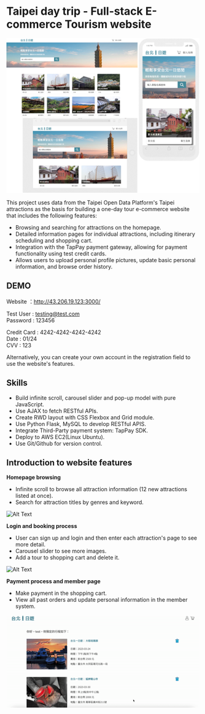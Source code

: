 # Taipei day trip - Full-stack E-commerce Tourism website
![Responsive Design](https://github.com/jillshenshen/Taipei_day_trip/raw/main/static/images/responsive.png "Responsive Design")

This project uses data from the Taipei Open Data Platform's Taipei attractions as the basis for building a one-day tour e-commerce website that includes the following features:


- Browsing and searching for attractions on the homepage.
- Detailed information pages for individual attractions, including itinerary scheduling and shopping cart.
- Integration with the TapPay payment gateway, allowing for payment functionality using test credit cards.
- Allows users to upload personal profile pictures, update basic personal information, and browse order history.


## DEMO

Website  ：http://43.206.19.123:3000/  

Test User : testing@test.com  
Password : 123456  

Credit Card : 4242-4242-4242-4242  
Date : 01/24  
CVV : 123  

Alternatively, you can create your own account in the registration field to use the website's features.

## Skills
- Build infinite scroll, carousel slider and pop-up model with pure JavaScript.
- Use AJAX to fetch RESTful APIs.
- Create RWD layout with CSS Flexbox and Grid module.
- Use Python Flask, MySQL to develop RESTful APIS.
- Integrate Third-Party payment system: TapPay SDK.
- Deploy to AWS EC2(Linux Ubuntu).
- Use Git/Github for version control.

## Introduction to website features

**Homepage browsing**  
- Infinite scroll to browse all attraction information (12 new attractions listed at once).  
- Search for attraction titles by genres and keyword.

![Alt Text](https://github.com/jillshenshen/Taipei_day_trip/blob/main/static/images/home.gif)

**Login and booking process**  
- User can sign up and login and then enter each attraction's page to see more detail.
- Carousel slider to see more images. 
- Add a tour to shopping cart and delete it. 

![Alt Text](https://github.com/jillshenshen/Taipei_day_trip/blob/main/static/images/login.gif)

**Payment process and member page** 
- Make payment in the shopping cart.
- View all past orders and update personal information in the member system.

![Alt Text](https://github.com/jillshenshen/Taipei_day_trip/blob/main/static/images/member.gif)



